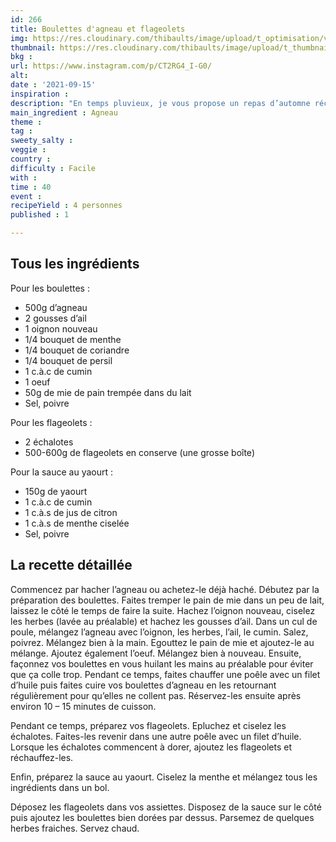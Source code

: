 ```yaml
---
id: 266
title: Boulettes d'agneau et flageolets
img: https://res.cloudinary.com/thibaults/image/upload/t_optimisation/v1631883887/Recipes/20210915_boulettes_agneau_flageolets.jpg
thumbnail: https://res.cloudinary.com/thibaults/image/upload/t_thumbnail_josie/v1631883887/Recipes/20210915_boulettes_agneau_flageolets.jpg
bkg : 
url: https://www.instagram.com/p/CT2RG4_I-G0/
alt: 
date : '2021-09-15'
inspiration : 
description: "En temps pluvieux, je vous propose un repas d’automne réconfortant : boulettes d’agneau, flageolets et sauce au yaourt"
main_ingredient : Agneau
theme : 
tag : 
sweety_salty : 
veggie : 
country : 
difficulty : Facile
with : 
time : 40
event : 
recipeYield : 4 personnes
published : 1

---
```


## Tous les ingrédients
Pour les boulettes :
 - 500g d’agneau
 - 2 gousses d’ail
 - 1 oignon nouveau
 - 1/4 bouquet de menthe
 - 1/4 bouquet de coriandre
 - 1/4 bouquet de persil
 - 1 c.à.c de cumin
 - 1 oeuf
 - 50g de mie de pain trempée dans du lait
 - Sel, poivre

Pour les flageolets :
 - 2 échalotes
 - 500-600g de flageolets en conserve (une grosse boîte)

Pour la sauce au yaourt :
 - 150g de yaourt
 - 1 c.à.c de cumin
 - 1 c.à.s de jus de citron
 - 1 c.à.s de menthe ciselée
 - Sel, poivre

## La recette détaillée
Commencez par hacher l’agneau ou achetez-le déjà haché. Débutez par la préparation des boulettes. Faites tremper le pain de mie dans un peu de lait, laissez le côté le temps de faire la suite. Hachez l’oignon nouveau, ciselez les herbes (lavée au préalable) et hachez les gousses d’ail. Dans un cul de poule, mélangez l’agneau avec l’oignon, les herbes, l’ail, le cumin. Salez, poivrez. Mélangez bien à la main. Egouttez le pain de mie et ajoutez-le au mélange. Ajoutez également l’oeuf. Mélangez bien à nouveau. Ensuite, façonnez vos boulettes en vous huilant les mains au préalable pour éviter que ça colle trop. Pendant ce temps, faites chauffer une poêle avec un filet d’huile puis faites cuire vos boulettes d’agneau en les retournant régulièrement pour qu’elles ne collent pas. Réservez-les ensuite après environ 10 – 15 minutes de cuisson.

Pendant ce temps, préparez vos flageolets. Epluchez et ciselez les échalotes. Faites-les revenir dans une autre poêle avec un filet d’huile. Lorsque les échalotes commencent à dorer, ajoutez les flageolets et réchauffez-les.

Enfin, préparez la sauce au yaourt. Ciselez la menthe et mélangez tous les ingrédients dans un bol.

Déposez les flageolets dans vos assiettes. Disposez de la sauce sur le côté puis ajoutez les boulettes bien dorées par dessus. Parsemez de quelques herbes fraiches. Servez chaud.